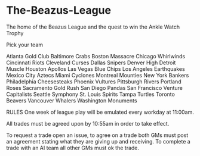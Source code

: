 # The-Beazus-League
The home of the Beazus League and the quest to win the Ankle Watch Trophy

Pick your team

Atlanta Gold Club
Baltimore Crabs
Boston Massacre
Chicago Whirlwinds
Cincinnati Riots
Cleveland Curses
Dallas Snipers
Denver High
Detroit Muscle
Houston Apollos
Las Vegas Blue Chips
Los Angeles Earthquakes
Mexico City Aztecs
Miami Cyclones
Montreal Mounties
New York Bankers
Philadelphia Cheesesteaks
Phoenix Vultures
Pittsburgh Rivers
Portland Roses
Sacramento Gold Rush
San Diego Pandas
San Francisco Venture Capitalists
Seattle Symphony
St. Louis Spirits
Tampa Turtles
Toronto Beavers
Vancouver Whalers
Washington Monuments

RULES
One week of league play will be emulated every workday at 11:00am.

All trades must be agreed upon by 10:55am in order to take effect.

To request a trade open an issue, to agree on a trade both GMs must post an agreement stating what they are giving up and receiving.
To complete a trade with an AI team all other GMs must ok the trade.




